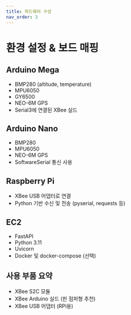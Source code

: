 ```yaml
---
title: 하드웨어 구성
nav_order: 3
---
```


# 환경 설정 & 보드 매핑

## Arduino Mega
- BMP280 (altitude, temperature)
- MPU6050
- GY6500
- NEO-6M GPS
- Serial3에 연결된 XBee 실드

## Arduino Nano
- BMP280
- MPU6050
- NEO-6M GPS
- SoftwareSerial 통신 사용

## Raspberry Pi
- XBee USB 어댑터로 연결
- Python 기반 수신 및 전송 (pyserial, requests 등)

## EC2
- FastAPI
- Python 3.11
- Uvicorn
- Docker 및 docker-compose (선택)

## 사용 부품 요약
- XBee S2C 모듈
- XBee Arduino 실드 (핀 점퍼형 추천)
- XBee USB 어댑터 (RPi용)
